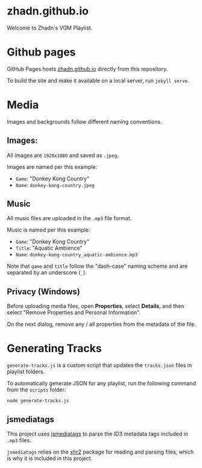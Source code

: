 # zhadn.github.io
Welcome to Zhadn's VGM Playlist.

# Github pages
GitHub Pages hosts [zhadn.github.io](http://zhadn.github.io/) directly from this repository.

To build the site and make it available on a local server, run `jekyll serve`.

# Media
Images and backgrounds follow different naming conventions.

## Images:
All images are `1920x1080` and saved as `.jpeg`.

Images are named per this example:

- `Game`: "Donkey Kong Country"
- `Name`: `donkey-kong-country.jpeg`

## Music
All music files are uploaded in the `.mp3` file format.

Music is named per this example:

- `Game`: "Donkey Kong Country"
- `Title`: "Aquatic Ambience"
- `Name`: `donkey-kong-country_aquatic-ambience.mp3`

Note that `game` and `title` follow the "dash-case" naming scheme and are separated by an underscore (`_`).

## Privacy (Windows)
Before uploading media files, open **Properties**, select **Details**, and then select "Remove Properties and Personal Information". 

On the next dialog, remove any / all properties from the metadata of the file.

# Generating Tracks
`generate-tracks.js` is a custom script that updates the `tracks.json` files in playlist folders.

To automatically generate JSON for any playlist, run the following command from the `scripts` folder:

```
node generate-tracks.js
```

## jsmediatags
This project uses [jsmediatags](https://github.com/aadsm/jsmediatags) to parse the ID3 metadata tags included in `.mp3` files.

`jsmediatags` relies on the [xhr2](https://www.npmjs.com/package/xhr2) package for reading and parsing files, which is why it is included in this project.